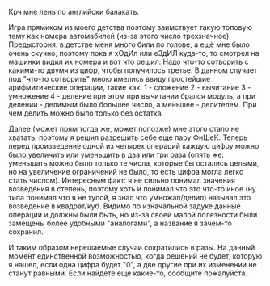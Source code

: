Крч мне лень по английски балакать.

Игра прямиком из моего детства поэтому заимствует такую топовую тему как номера автомабилей (из-за этого число трехзначное)
Предыстория: в детстве меня много били по голове, а ещё мне было очень скучно, поэтому пока я хОдИл или еЗдИЛ куда-то, то смотрел на машинки видил их номера и вот что решил:
Надо что-то сотворить с какими-то двумя из цифр, чтобы получилось третье. В данном случает под "что-то сотворить" мною имелись ввиду простейшие арифмитические операции, такие как:
1 - сложение
2 - вычитание
3 - умножение
4 - деление
при этом при вычитании брался модуль, а при делении - делимым было большее число, а меньшее - делителем. При чем делить можно было только без остатка.

Далее (может прям тогда же, может попозже) мне этого стало не хватать, поэтому я решил разрешить себе еще пару ФиШеК.
Теперь перед произведение одной из четырех операций каждую цифру можно было увеличить или уменьшить в два или три раза (опять же: уменьшать можно было только те числа, которые бы остались целыми,
но на увеличение ограничений не было, то есть цифра могла легко стать числом). Интересным факт: я не сильно понимал значения возведения в степень, поэтому хоть и понимал что это что-то иное 
(ну типа понимал что я не тупой, я знал что умножал/делил) называл это возведение в квадрат/куб. Видимо по изначальной задуке данные операции и должны были быть, но из-за своей малой полезности были замещены
более удобными "аналогами", а название я зачем-то сохранил.

И таким образом нерешаемые случаи сократились в разы. На данный момент единственной возможностью, когда решений не будет, которую я нашел, если одна цифра будет "0", а две другие при их изменении 
не станут равными. Если найдете еще какие-то, сообщите пожалуйста.
